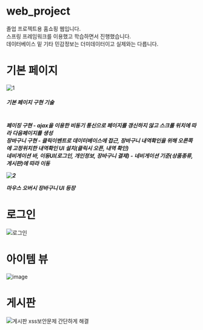 # web_project
졸업 프로젝트용 홈쇼핑 웹입니다.<br>
스프링 프레임워크를 이용했고 학습하면서 진행했습니다. <br>
데이터베이스 밑 기타 민감정보는 더미데이터이고 실제와는 다릅니다.<br>

<h1>기본 페이지</h1>

![1](https://user-images.githubusercontent.com/70567584/148721370-2b2ab453-e2b9-48f5-af78-fb65e8a79fc2.png)


<h5>기본 페이지 구현 기술<h5> <br>
페이징 구현 - ajax을 이용한 비동기 통신으로 페이지를 갱신하지 않고 스크롤 위치에 따라 다음페이지를 생성 <br>
장바구니 구현 - 클릭이벤트로 데이터베이스에 접근, 장바구니 내역확인을 위해 오른쪽에 고정위치한 내역확인 UI 설치(클릭시 오픈, 내역 확인) <br>
네비게이션 바, 이동UI(로그인, 개인정보, 장바구니 결제) - 네비게이션 기준(상품종류,게시판)에 따라 이동

![2](https://user-images.githubusercontent.com/70567584/148722088-6601759d-553c-4d94-9a68-bf7b2fd54b19.png)

마우스 오버시 장바구니 UI 등장 <br>

<h1>로그인</h1>

![로그인](https://user-images.githubusercontent.com/70567584/148724388-09212269-7a59-485b-bbfa-6dc06d82658e.png)

<h1>아이템 뷰</h1>

![image](https://user-images.githubusercontent.com/70567584/148724018-8cb31427-85f9-4c3e-b1ba-36e1b54c3e90.png)

<h1>게시판</h1>

![게시판](https://user-images.githubusercontent.com/70567584/148724280-18d5c8c4-c5f2-4912-a7e2-b8a200bdba67.png)
xss보안문제 간단하게 해결
